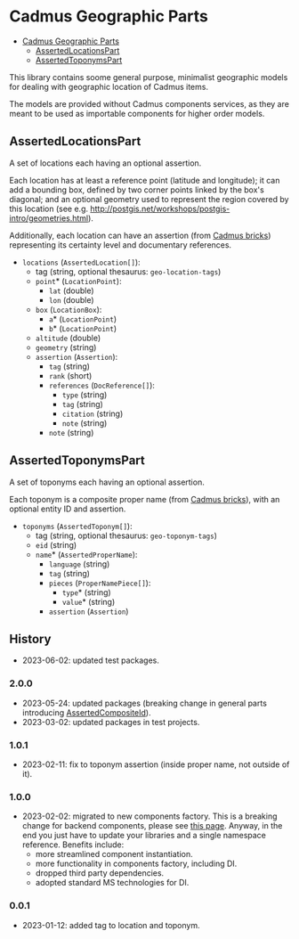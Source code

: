 # Cadmus Geographic Parts

- [Cadmus Geographic Parts](#cadmus-geographic-parts)
  - [AssertedLocationsPart](#assertedlocationspart)
  - [AssertedToponymsPart](#assertedtoponymspart)

This library contains soome general purpose, minimalist geographic models for dealing with geographic location of Cadmus items.

The models are provided without Cadmus components services, as they are meant to be used as importable components for higher order models.

## AssertedLocationsPart

A set of locations each having an optional assertion.

Each location has at least a reference point (latitude and longitude); it can add a bounding box, defined by two corner points linked by the box's diagonal; and an optional geometry used to represent the region covered by this location (see e.g. <http://postgis.net/workshops/postgis-intro/geometries.html>).

Additionally, each location can have an assertion (from [Cadmus bricks](https://github.com/vedph/cadmus-bricks)) representing its certainty level and documentary references.

- `locations` (`AssertedLocation[]`):
  - tag (string, optional thesaurus: `geo-location-tags`)
  - `point`\* (`LocationPoint`):
    - `lat` (double)
    - `lon` (double)
  - `box` (`LocationBox`):
    - `a`\* (`LocationPoint`)
    - `b`\* (`LocationPoint`)
  - `altitude` (double)
  - `geometry` (string)
  - `assertion` (`Assertion`):
    - `tag` (string)
    - `rank` (short)
    - `references` (`DocReference[]`):
      - `type` (string)
      - `tag` (string)
      - `citation` (string)
      - `note` (string)
    - `note` (string)

## AssertedToponymsPart

A set of toponyms each having an optional assertion.

Each toponym is a composite proper name (from [Cadmus bricks](https://github.com/vedph/cadmus-bricks)), with an optional entity ID and assertion.

- `toponyms` (`AssertedToponym[]`):
  - tag (string, optional thesaurus: `geo-toponym-tags`)
  - `eid` (string)
  - `name`\* (`AssertedProperName`):
    - `language` (string)
    - `tag` (string)
    - `pieces` (`ProperNamePiece[]`):
      - `type`\* (string)
      - `value`\* (string)
    - `assertion` (`Assertion`)

## History

- 2023-06-02: updated test packages.

### 2.0.0

- 2023-05-24: updated packages (breaking change in general parts introducing [AssertedCompositeId](https://github.com/vedph/cadmus-bricks-shell/blob/master/projects/myrmidon/cadmus-refs-asserted-ids/README.md#asserted-composite-id)).
- 2023-03-02: updated packages in test projects.

### 1.0.1

- 2023-02-11: fix to toponym assertion (inside proper name, not outside of it).

### 1.0.0

- 2023-02-02: migrated to new components factory. This is a breaking change for backend components, please see [this page](https://myrmex.github.io/overview/cadmus/dev/history/#2023-02-01---backend-infrastructure-upgrade). Anyway, in the end you just have to update your libraries and a single namespace reference. Benefits include:
  - more streamlined component instantiation.
  - more functionality in components factory, including DI.
  - dropped third party dependencies.
  - adopted standard MS technologies for DI.

### 0.0.1

- 2023-01-12: added tag to location and toponym.
